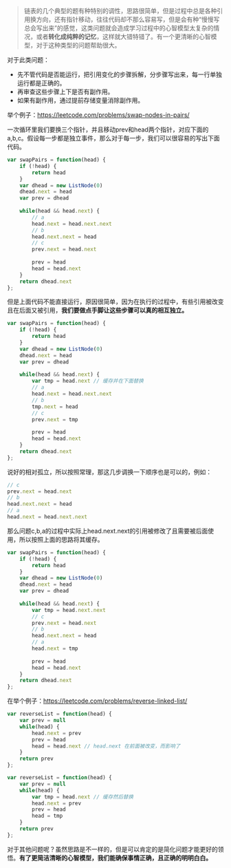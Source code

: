 > 链表的几个典型的题有种特别的调性，思路很简单，但是过程中总是各种引用换方向，还有指针移动，往往代码却不那么容易写，但是会有种“慢慢写总会写出来”的感觉，这类问题就会造成学习过程中的心智模型太复杂的情况，或者**转化成纯粹的记忆**，这样就大错特错了。有一个更清晰的心智模型，对于这种类型的问题帮助很大。

对于此类问题：

- 先不管代码是否能运行，把引用变化的步骤拆解，分步骤写出来，每一行单独运行都是正确的。
- 再审查这些步骤上下是否有副作用。
- 如果有副作用，通过提前存储变量消除副作用。

举个例子：https://leetcode.com/problems/swap-nodes-in-pairs/

一次循环里我们要换三个指针，并且移动prev和head两个指针，对应下面的a,b,c。假设每一步都是独立事件，那么对于每一步，我们可以很容易的写出下面代码。

```js
var swapPairs = function(head) {
    if (!head) {
        return head
    }
    var dhead = new ListNode(0)
    dhead.next = head
    var prev = dhead
    
    while(head && head.next) {
        // a
        head.next = head.next.next
        // b
        head.next.next = head
        // c
        prev.next = head.next
        
        prev = head
        head = head.next
    }
    return dhead.next
};
```

但是上面代码不能直接运行，原因很简单，因为在执行的过程中，有些引用被改变且在后面又被引用，**我们要做点手脚让这些步骤可以真的相互独立。**

```js
var swapPairs = function(head) {
    if (!head) {
        return head
    }
    var dhead = new ListNode(0)
    dhead.next = head
    var prev = dhead
    
    while(head && head.next) {
        var tmp = head.next // 缓存并在下面替换
        // a
        head.next = head.next.next
        // b
        tmp.next = head
        // c
        prev.next = tmp
        
        prev = head
        head = head.next
    }
    return dhead.next
};
```

说好的相对孤立，所以按照常理，那这几步调换一下顺序也是可以的，例如：

```js
// c
prev.next = head.next
// b
head.next.next = head
// a
head.next = head.next.next
```

那么问题c,b,a的过程中实际上head.next.next的引用被修改了且需要被后面使用，所以按照上面的思路将其缓存。

```js
var swapPairs = function(head) {
    if (!head) {
        return head
    }
    var dhead = new ListNode(0)
    dhead.next = head
    var prev = dhead
    
    while(head && head.next) {
        var tmp = head.next.next
        // c
        prev.next = head.next
        // b
        head.next.next = head
        // a
        head.next = tmp
        
        prev = head
        head = head.next
    }
    return dhead.next
};
```

在举个例子：https://leetcode.com/problems/reverse-linked-list/

```js
var reverseList = function(head) {
    var prev = null
    while(head) {
        head.next = prev
        prev = head
        head = head.next // head.next 在前面被改变，而影响了
    }
    return prev
};
```

```js
var reverseList = function(head) {
    var prev = null
    while(head) {
        var tmp = head.next // 缓存然后替换
        head.next = prev
        prev = head
        head = tmp
    }
    return prev
};
```

对于其他问题呢？虽然思路是不一样的，但是可以肯定的是简化问题才能更好的领悟。**有了更简洁清晰的心智模型，我们能确保事情正确，且正确的明明白白。**

